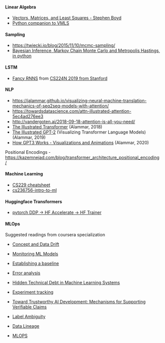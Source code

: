 #### Linear Algebra
- [Vectors, Matrices, and Least Squares - Stephen Boyd](https://stanford.edu/~boyd/vmls/vmls.pdf)
- [Python companion to VMLS](https://ses.library.usyd.edu.au/bitstream/handle/2123/21370/vmls-python-companion.pdf)

#### Sampling
- https://twiecki.io/blog/2015/11/10/mcmc-sampling/
- [Bayesian Inference, Markov Chain Monte Carlo and Metropolis Hastings, in python](https://towardsdatascience.com/from-scratch-bayesian-inference-markov-chain-monte-carlo-and-metropolis-hastings-in-python-ef21a29e25a)

#### LSTM
- [Fancy RNNS](https://web.stanford.edu/class/archive/cs/cs224n/cs224n.1194/slides/cs224n-2019-lecture07-fancy-rnn.pdf) from [CS224N 2019 from Stanford](https://web.stanford.edu/class/archive/cs/cs224n/cs224n.1194/)

#### NLP
 - https://jalammar.github.io/visualizing-neural-machine-translation-mechanics-of-seq2seq-models-with-attention/
 - https://towardsdatascience.com/attn-illustrated-attention-5ec4ad276ee3
 - http://vandergoten.ai/2018-09-18-attention-is-all-you-need/
 - [The Illustrated Transformer](https://jalammar.github.io/illustrated-transformer) (Alammar, 2018)
 - [The Illustrated GPT-2](http://jalammar.github.io/illustrated-gpt2/) (Visualizing Transformer Language Models) (Alammar, 2019)
 - [How GPT3 Works - Visualizations and Animations](http://jalammar.github.io/how-gpt3-works-visualizations-animations/) (Alammar, 2020)
 
Positional Encodings - https://kazemnejad.com/blog/transformer_architecture_positional_encoding/

#### Machine Learning
- [CS229 cheatsheet](https://stanford.edu/~shervine/teaching/cs-229/cheatsheet-supervised-learning)
- [cs236756-intro-to-ml ](https://github.com/taldatech/cs236756-intro-to-ml) 

#### Huggingface Transformers
- [pytorch DDP -> HF Accelerate -> HF Trainer](https://huggingface.co/blog/pytorch-ddp-accelerate-transformers)

#### MLOps
Suggested readings from coursera specialization

 - [Concept and Data Drift](https://towardsdatascience.com/machine-learning-in-production-why-you-should-care-about-data-and-concept-drift-d96d0bc907fb)
 - [Monitoring ML Models](https://christophergs.com/machine%20learning/2020/03/14/how-to-monitor-machine-learning-models/)
 - [Establishing a baseline](https://blog.ml.cmu.edu/2020/08/31/3-baselines/)
 - [Error analysis](https://techcommunity.microsoft.com/t5/azure-ai/responsible-machine-learning-with-error-analysis/ba-p/2141774)
 - [Hidden Technical Debt in Machine Learning Systems](https://papers.nips.cc/paper/2015/file/86df7dcfd896fcaf2674f757a2463eba-Paper.pdf)
 - [Experiment tracking](https://neptune.ai/blog/ml-experiment-tracking)

 - [Toward Trustworthy AI Development: Mechanisms for Supporting Verifiable Claims](https://arxiv.org/pdf/2004.07213v2.pdf)
 - [Label Ambiguity](https://csgaobb.github.io/Projects/DLDL.html)
 - [Data Lineage](https://blog.tensorflow.org/2021/01/ml-metadata-version-control-for-ml.html)
 - [MLOPS](https://cloud.google.com/blog/products/ai-machine-learning/key-requirements-for-an-mlops-foundation)


